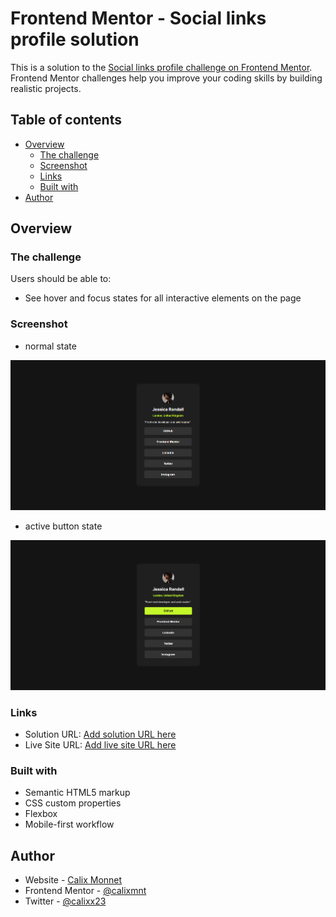 # Frontend Mentor - Social links profile solution

This is a solution to the [Social links profile challenge on Frontend Mentor](https://www.frontendmentor.io/challenges/social-links-profile-UG32l9m6dQ). Frontend Mentor challenges help you improve your coding skills by building realistic projects. 

## Table of contents

- [Overview](#overview)
  - [The challenge](#the-challenge)
  - [Screenshot](#screenshot)
  - [Links](#links)
  - [Built with](#built-with)
- [Author](#author)

## Overview

### The challenge

Users should be able to:

- See hover and focus states for all interactive elements on the page

### Screenshot

- normal state 

![img.png](img.png)

- active button state

![img_1.png](img_1.png)

### Links

- Solution URL: [Add solution URL here](https://github.com/calixmnt/social-links-profile--fem)
- Live Site URL: [Add live site URL here](https://calixmnt.github.io/social-links-profile--fem/)

### Built with

- Semantic HTML5 markup
- CSS custom properties
- Flexbox
- Mobile-first workflow

## Author

- Website - [Calix Monnet](https://www.your-site.com)
- Frontend Mentor - [@calixmnt](https://www.frontendmentor.io/profile/calixmnt)
- Twitter - [@calixx23](https://www.twitter.com/calixx23)
